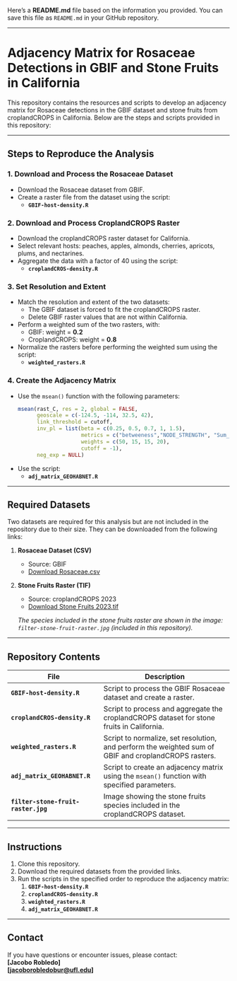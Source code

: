 Here’s a **README.md** file based on the information you provided. You can save this file as `README.md` in your GitHub repository.

---

# Adjacency Matrix for Rosaceae Detections in GBIF and Stone Fruits in California

This repository contains the resources and scripts to develop an adjacency matrix for Rosaceae detections in the GBIF dataset and stone fruits from croplandCROPS in California. Below are the steps and scripts provided in this repository:

---

## Steps to Reproduce the Analysis

### 1. **Download and Process the Rosaceae Dataset**
   - Download the Rosaceae dataset from GBIF.
   - Create a raster file from the dataset using the script:
     - **`GBIF-host-density.R`**

### 2. **Download and Process CroplandCROPS Raster**
   - Download the croplandCROPS raster dataset for California.
   - Select relevant hosts: peaches, apples, almonds, cherries, apricots, plums, and nectarines.
   - Aggregate the data with a factor of 40 using the script:
     - **`croplandCROS-density.R`**

### 3. **Set Resolution and Extent**
   - Match the resolution and extent of the two datasets:
     - The GBIF dataset is forced to fit the croplandCROPS raster.
     - Delete GBIF raster values that are not within California.
   - Perform a weighted sum of the two rasters, with:
     - GBIF: weight = **0.2**
     - CroplandCROPS: weight = **0.8**
   - Normalize the rasters before performing the weighted sum using the script:
     - **`weighted_rasters.R`**

### 4. **Create the Adjacency Matrix**
   - Use the `msean()` function with the following parameters:
     ```r
     msean(rast_C, res = 2, global = FALSE, 
           geoscale = c(-124.5, -114, 32.5, 42),
           link_threshold = cutoff,
           inv_pl = list(beta = c(0.25, 0.5, 0.7, 1, 1.5), 
                         metrics = c("betweeness","NODE_STRENGTH", "Sum_of_nearest_neighbors", "eigenVector_centrAlitY"), 
                         weights = c(50, 15, 15, 20),
                         cutoff = -1), 
           neg_exp = NULL)
     ```
   - Use the script:
     - **`adj_matrix_GEOHABNET.R`**

---

## Required Datasets

Two datasets are required for this analysis but are not included in the repository due to their size. They can be downloaded from the following links:

1. **Rosaceae Dataset (CSV)**  
   - Source: GBIF  
   - [Download Rosaceae.csv](https://uflorida-my.sharepoint.com/:x:/g/personal/jacoborobledobur_ufl_edu/ETlV82Xzdb5Dpf4YO-ZlWCUBwPDrieHNLHRRQMOmhHirYQ?e=21hzeS)

2. **Stone Fruits Raster (TIF)**  
   - Source: croplandCROPS 2023  
   - [Download Stone Fruits 2023.tif](https://uflorida-my.sharepoint.com/:i:/g/personal/jacoborobledobur_ufl_edu/ES1sFPJOm6JDtinvAV_atTMBMFLFwxY0_ASbjgdTbO6TRw?e=CA6EJD)

   *The species included in the stone fruits raster are shown in the image: `filter-stone-fruit-raster.jpg` (included in this repository).*

---

## Repository Contents

| File                       | Description                                                                                     |
|----------------------------|-------------------------------------------------------------------------------------------------|
| **`GBIF-host-density.R`**  | Script to process the GBIF Rosaceae dataset and create a raster.                                |
| **`croplandCROS-density.R`** | Script to process and aggregate the croplandCROPS dataset for stone fruits in California.      |
| **`weighted_rasters.R`**   | Script to normalize, set resolution, and perform the weighted sum of GBIF and croplandCROPS rasters. |
| **`adj_matrix_GEOHABNET.R`** | Script to create an adjacency matrix using the `msean()` function with specified parameters.     |
| **`filter-stone-fruit-raster.jpg`** | Image showing the stone fruits species included in the croplandCROPS dataset.               |

---

## Instructions

1. Clone this repository.
2. Download the required datasets from the provided links.
3. Run the scripts in the specified order to reproduce the adjacency matrix:
   1. **`GBIF-host-density.R`**
   2. **`croplandCROS-density.R`**
   3. **`weighted_rasters.R`**
   4. **`adj_matrix_GEOHABNET.R`**

---

## Contact

If you have questions or encounter issues, please contact:  
**[Jacobo Robledo]**  
**[jacoborobledobur@ufl.edu]**

